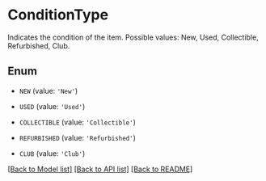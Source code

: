 # ConditionType

Indicates the condition of the item. Possible values: New, Used, Collectible, Refurbished, Club.

## Enum

* `NEW` (value: `'New'`)

* `USED` (value: `'Used'`)

* `COLLECTIBLE` (value: `'Collectible'`)

* `REFURBISHED` (value: `'Refurbished'`)

* `CLUB` (value: `'Club'`)

[[Back to Model list]](../README.md#documentation-for-models) [[Back to API list]](../README.md#documentation-for-api-endpoints) [[Back to README]](../README.md)



